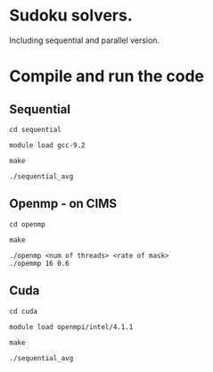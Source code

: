# Sudoku solvers.

Including sequential and parallel version.

# Compile and run the code

## Sequential

```shell
cd sequential

module load gcc-9.2

make

./sequential_avg
```
## Openmp - on CIMS
```shell
cd openmp

make

./openmp <num of threads> <rate of mask>
./opemmp 16 0.6
```

## Cuda

```shell
cd cuda

module load openmpi/intel/4.1.1

make

./sequential_avg
```
